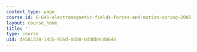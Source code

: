 ```yaml
---
content_type: page
course_id: 6-641-electromagnetic-fields-forces-and-motion-spring-2005
layout: course_home
title: ''
type: course
uid: de581320-1455-956d-86b0-0dddb9cd6646
---
```

